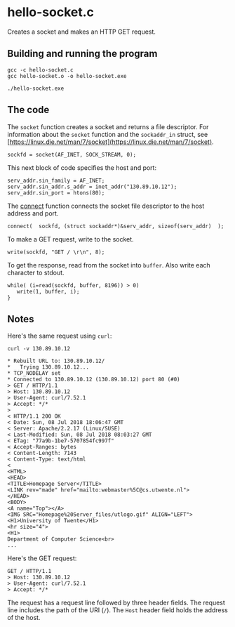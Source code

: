 # hello-socket.c

Creates a socket and makes an HTTP GET request.

## Building and running the program

    gcc -c hello-socket.c
    gcc hello-socket.o -o hello-socket.exe

    ./hello-socket.exe

## The code

The `socket` function creates a socket and returns a file descriptor.
For information about the `socket` function and the `sockaddr_in` struct, see
[https://linux.die.net/man/7/socket](https://linux.die.net/man/7/socket).

```
sockfd = socket(AF_INET, SOCK_STREAM, 0);
```

This next block of code specifies the host and port:

```
serv_addr.sin_family = AF_INET;
serv_addr.sin_addr.s_addr = inet_addr("130.89.10.12");
serv_addr.sin_port = htons(80);
```

The [connect](https://linux.die.net/man/2/connect) function connects the
socket file descriptor to the host address and port.

```
connect(  sockfd, (struct sockaddr*)&serv_addr, sizeof(serv_addr)  );
```

To make a GET request, write to the socket.

```
write(sockfd, "GET / \r\n", 8);
```

To get the response, read from the socket into `buffer`. Also write each
character to stdout.

```
while( (i=read(sockfd, buffer, 8196)) > 0)
   write(1, buffer, i);
}
```

## Notes

Here's the same request using `curl`:

```
curl -v 130.89.10.12

* Rebuilt URL to: 130.89.10.12/
*   Trying 130.89.10.12...
* TCP_NODELAY set
* Connected to 130.89.10.12 (130.89.10.12) port 80 (#0)
> GET / HTTP/1.1
> Host: 130.89.10.12
> User-Agent: curl/7.52.1
> Accept: */*
> 
< HTTP/1.1 200 OK
< Date: Sun, 08 Jul 2018 18:06:47 GMT
< Server: Apache/2.2.17 (Linux/SUSE)
< Last-Modified: Sun, 08 Jul 2018 08:03:27 GMT
< ETag: "77a9b-1be7-5707854fc997f"
< Accept-Ranges: bytes
< Content-Length: 7143
< Content-Type: text/html
< 
<HTML>
<HEAD>
<TITLE>Homepage Server</TITLE>
<LINK rev="made" href="mailto:webmaster%5C@cs.utwente.nl">
</HEAD>
<BODY>
<A name="Top"></A>
<IMG SRC="Homepage%20Server_files/utlogo.gif" ALIGN="LEFT">
<H1>University of Twente</H1>
<hr size="4">
<H1>
Department of Computer Science<br>
...
```

Here's the GET request:

```
GET / HTTP/1.1
> Host: 130.89.10.12
> User-Agent: curl/7.52.1
> Accept: */*
```

The request has a request line followed by three header fields. The request line
includes the path of the URI (`/`). The `Host` header field holds the address
of the host.
